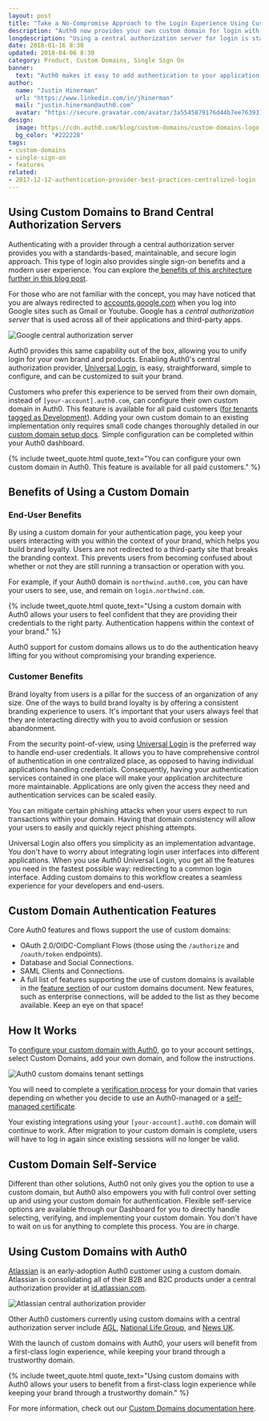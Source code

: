 ```yaml
---
layout: post
title: "Take a No-Compromise Approach to the Login Experience Using Custom Domains"
description: "Auth0 now provides your own custom domain for login with a central authorization server."
longdescription: "Using a central authorization server for login is standards-based and best practice for authentication providers. While Auth0 provides this capability out of the box, you may want your end users to stay in your domain. We are happy to announce that you can now configure your own custom domain in Auth0!"
date: 2018-01-16 8:30
updated: 2018-04-06 8:30
category: Product, Custom Domains, Single Sign On
banner:
  text: "Auth0 makes it easy to add authentication to your application."
author:
  name: "Justin Hinerman"
  url: "https://www.linkedin.com/in/jhinerman"
  mail: "justin.hinerman@auth0.com"
  avatar: "https://secure.gravatar.com/avatar/3a5545879176d44b7ee763931ab05a57"
design:
  image: https://cdn.auth0.com/blog/custom-domains/custom-domains-logo.png
  bg_color: "#222228"
tags:
- custom-domains
- single-sign-on
- features
related:
- 2017-12-12-authentication-provider-best-practices-centralized-login
---
```


## Using Custom Domains to Brand Central Authorization Servers

Authenticating with a provider through a central authorization server provides you with a standards-based, maintainable, and secure login approach. This type of login also provides single sign-on benefits and a modern user experience. You can explore the[ benefits of this architecture further in this blog post](https://auth0.com/blog/authentication-provider-best-practices-centralized-login/).

For those who are not familiar with the concept, you may have noticed that you are always redirected to [accounts.google.com](https://accounts.google.com) when you log into Google sites such as Gmail or Youtube. Google has a _central authorization server_ that is used across all of their applications and third-party apps.

![Google central authorization server](https://cdn.auth0.com/website/cnames-diagrams/google.png)

Auth0 provides this same capability out of the box, allowing you to unify login for your own brand and products. Enabling Auth0's central authorization provider, [Universal Login](https://auth0.com/docs/hosted-pages/login), is easy, straightforward, simple to configure, and can be customized to suit your brand.

Customers who prefer this experience to be served from their own domain, instead of `[your-account].auth0.com`, can configure their own custom domain in Auth0. This feature is available for all paid customers ([for tenants tagged as Development](https://auth0.com/docs/dev-lifecycle/setting-up-env)). Adding your own custom domain to an existing implementation only requires small code changes thoroughly detailed in our [custom domain setup docs](https://auth0.com/docs/custom-domains#step-3-complete-feature-specific-setup). Simple configuration can be completed within your Auth0 dashboard.

{% include tweet_quote.html quote_text="You can configure your own custom domain in Auth0. This feature is available for all paid customers." %}

## Benefits of Using a Custom Domain

### End-User Benefits

By using a custom domain for your authentication page, you keep your users interacting with you within the context of your brand, which helps you build brand loyalty. Users are not redirected to a third-party site that breaks the branding context. This prevents users from becoming confused about whether or not they are still running a transaction or operation with you.

For example, if your Auth0 domain is `northwind.auth0.com`, you can have your users to see, use, and remain on `login.northwind.com`.

{% include tweet_quote.html quote_text="Using a custom domain with Auth0 allows your users to feel confident that they are providing their credentials to the right party. Authentication happens within the context of your brand." %}

Auth0 support for custom domains allows us to do the authentication heavy lifting for you without compromising your branding experience.

### Customer Benefits

Brand loyalty from users is a pillar for the success of an organization of any size. One of the ways to build brand loyalty is by offering a consistent branding experience to users. It's important that your users always feel that they are interacting directly with you to avoid confusion or session abandonment. 

From the security point-of-view, using [Universal Login](https://auth0.com/docs/hosted-pages/login) is the preferred way to handle end-user credentials. It allows you to have comprehensive control of authentication in one centralized place, as opposed to having individual applications handling credentials. Consequently, having your authentication services contained in one place will make your application architecture more maintainable. Applications are only given the access they need and authentication services can be scaled easily.

You can mitigate certain phishing attacks when your users expect to run transactions within your domain. Having that domain consistency will allow your users to easily and quickly reject phishing attempts.

Universal Login also offers you simplicity as an implementation advantage. You don't have to worry about integrating login user interfaces into different applications. When you use Auth0 Universal Login, you get all the features you need in the fastest possible way: redirecting to a common login interface. Adding custom domains to this workflow creates a seamless experience for your developers and end-users.

## Custom Domain Authentication Features

Core Auth0 features and flows support the use of custom domains:

* OAuth 2.0/OIDC-Compliant Flows (those using the `/authorize` and `/oauth/token` endpoints).
* Database and Social Connections.
* SAML Clients and Connections.
* A full list of features supporting the use of custom domains is available in the [feature section](https://auth0.com/docs/custom-domains#features-supporting-use-of-custom-domains) of our custom domains document. New features, such as enterprise connections, will be added to the list as they become available. Keep an eye on that space! 

## How It Works

To [configure your custom domain with Auth0](https://auth0.com/docs/custom-domains#how-to-configure-custom-domains), go to your account settings, select Custom Domains, add your own domain, and follow the instructions.

![Auth0 custom domains tenant settings](https://cdn.auth0.com/blog/custom-domains/tenant-settings.png)

You will need to complete a [verification process](https://auth0.com/docs/custom-domains#step-2-verify-ownership) for your domain that varies depending on whether you decide to use an Auth0-managed or a [self-managed certificate](https://auth0.com/docs/custom-domains/self-managed-certificates#step-2-verify-ownership). 

Your existing integrations using your `[your-account].auth0.com` domain will continue to work. After migration to your custom domain is complete, users will have to log in again since existing sessions will no longer be valid.

## Custom Domain Self-Service

Different than other solutions, Auth0 not only gives you the option to use a custom domain, but Auth0 also empowers you with full control over setting up and using your custom domain for authentication. Flexible self-service options are available through our Dashboard for you to directly handle selecting, verifying, and implementing your custom domain. You don't have to wait on us for anything to complete this process. You are in charge.

## Using Custom Domains with Auth0

[Atlassian](https://www.atlassian.com/) is an early-adoption Auth0 customer using a custom domain. Atlassian is consolidating all of their B2B and B2C products under a central authorization provider at [id.atlassian.com](https://id.atlassian.com).

![Atlassian central authorization provider](https://cdn.auth0.com/website/cnames-diagrams/atlassian.png)

Other Auth0 customers currently using custom domains with a central authorization server include [AGL](https://www.agl.com.au/residential), [National Life Group](https://www.nationallife.com/), and [News UK](https://www.news.co.uk/).

With the launch of custom domains with Auth0, your users will benefit from a first-class login experience, while keeping your brand through a trustworthy domain.

{% include tweet_quote.html quote_text="Using custom domains with Auth0 allows your users to benefit from a first-class login experience while keeping your brand through a trustworthy domain." %}

For more information, check out our [Custom Domains documentation here](https://auth0.com/docs/custom-domains).
